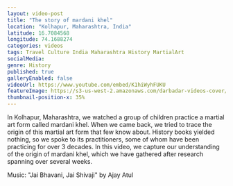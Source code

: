 ```yaml
---
layout: video-post
title: "The story of mardani khel"
location: "Kolhapur, Maharashtra, India"
latitude: 16.7084568
longitude: 74.1688274
categories: videos
tags: Travel Culture India Maharashtra History MartialArt 
socialMedia: 
genre: History
published: true
galleryEnabled: false
videoUrl: https://www.youtube.com/embed/K1hiWyhFUKU
featureImage: https://s3-us-west-2.amazonaws.com/darbadar-videos-cover/1_mardani_khel.jpg
thumbnail-position-x: 35%
---
```



In Kolhapur, Maharashtra, we watched a group of children practice a martial art form called mardani khel. When we came back, we tried to trace the origin of this martial art form that few know about. History books yielded nothing, so we spoke to its practitioners, some of whom have been practicing for over 3 decades. In this video, we capture our understanding of the origin of mardani khel, which we have gathered after research spanning over several weeks.

Music: "Jai Bhavani, Jai Shivaji" by Ajay Atul